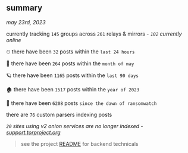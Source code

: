 
## summary
_may 23rd, 2023_

currently tracking `145` groups across `261` relays & mirrors - _`102` currently online_

⏲ there have been `32` posts within the `last 24 hours`

🦈 there have been `264` posts within the `month of may`

🪐 there have been `1165` posts within the `last 90 days`

🏚 there have been `1517` posts within the `year of 2023`

🦕 there have been `6208` posts `since the dawn of ransomwatch`

there are `76` custom parsers indexing posts

_`20` sites using v2 onion services are no longer indexed - [support.torproject.org](https://support.torproject.org/onionservices/v2-deprecation/)_

> see the project [README](https://github.com/joshhighet/ransomwatch#ransomwatch--) for backend technicals

